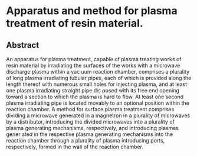# Apparatus and method for plasma treatment of resin material.

## Abstract
An apparatus for plasma treatment, capable of plasma treating works of resin material by irradiating the surfaces of the works with a microwave discharge plasma within a vac uum reaction chamber, comprises a plurality of long plasma irradiating tubular pipes, each of which is provided along the length thereof with numerous small holes for injecting plasma, and at least one plasma irradiating straight pipe dis posed with its free end opening toward a section to which the plasma is hard to flow. At least one second plasma irradiating pipe is located movably to an optional position within the reaction chamber. A method for surface plasma treatment comprises dividing a microwave generated in a magnetron in a plurality of microwaves by a distributor, introducing the divided microwaves into a plurality of plasma generating mechanisms, respectively, and introducing plasmas gener ated in the respective plasma generating mechanisms into the reaction chamber through a plurality of plasma introducing ports, respectively, formed in the wall of the reaction chamber.